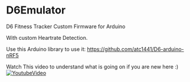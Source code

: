# D6Emulator
D6 Fitness Tracker Custom Firmware for Arduino


With custom Heartrate Detection. 

Use this Arduino library to use it: https://github.com/atc1441/D6-arduino-nRF5

Watch This video to understand what is going on if you are new here :) 
[![YoutubeVideo](https://img.youtube.com/vi/3gjmEdEDJ5A/0.jpg)](https://www.youtube.com/watch?v=3gjmEdEDJ5A)
